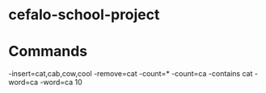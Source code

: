 # cefalo-school-project
# Commands 
-insert=cat,cab,cow,cool
-remove=cat
-count=*
-count=ca
-contains cat
-word=ca
-word=ca 10